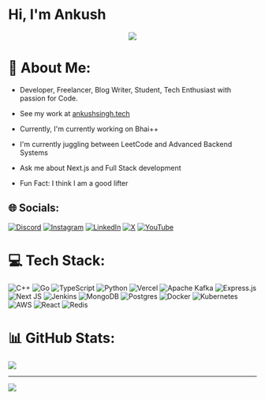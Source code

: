 # Hi, I'm Ankush

<div align="center">
<img src = "https://ankushsingh.tech/imagine-win.jpg">
</div>

# 💫 About Me:

- Developer, Freelancer, Blog Writer, Student, Tech Enthusiast with passion for Code.<br>
- See my work at [ankushsingh.tech](https://ankushsingh.tech)

- Currently, I'm currently working on Bhai++<br>
- I'm currently juggling between LeetCode and Advanced Backend Systems<br>
- Ask me about Next.js and Full Stack development<br>
- Fun Fact: I think I am a good lifter

## 🌐 Socials:

[![Discord](https://img.shields.io/badge/Discord-%237289DA.svg?logo=discord&logoColor=white)](https://discord.gg/https://discord.gg/BzSHwW6H) [![Instagram](https://img.shields.io/badge/Instagram-%23E4405F.svg?logo=Instagram&logoColor=white)](https://instagram.com/whyankush07) [![LinkedIn](https://img.shields.io/badge/LinkedIn-%230077B5.svg?logo=linkedin&logoColor=white)](https://linkedin.com/in/whyankush07) [![X](https://img.shields.io/badge/X-black.svg?logo=X&logoColor=white)](https://x.com/whyankush07) [![YouTube](https://img.shields.io/badge/YouTube-%23FF0000.svg?logo=YouTube&logoColor=white)](https://youtube.com/@Ankush_57s)

# 💻 Tech Stack:

![C++](https://img.shields.io/badge/c++-%2300599C.svg?style=plastic&logo=c%2B%2B&logoColor=white) ![Go](https://img.shields.io/badge/go-%2300ADD8.svg?style=plastic&logo=go&logoColor=white) ![TypeScript](https://img.shields.io/badge/typescript-%23007ACC.svg?style=plastic&logo=typescript&logoColor=white) ![Python](https://img.shields.io/badge/python-3670A0?style=plastic&logo=python&logoColor=ffdd54) ![Vercel](https://img.shields.io/badge/vercel-%23000000.svg?style=plastic&logo=vercel&logoColor=white) ![Apache Kafka](https://img.shields.io/badge/Apache%20Kafka-000?style=plastic&logo=apachekafka) ![Express.js](https://img.shields.io/badge/express.js-%23404d59.svg?style=plastic&logo=express&logoColor=%2361DAFB) ![Next JS](https://img.shields.io/badge/Next-black?style=plastic&logo=next.js&logoColor=white) ![Jenkins](https://img.shields.io/badge/jenkins-%232C5263.svg?style=plastic&logo=jenkins&logoColor=white) ![MongoDB](https://img.shields.io/badge/MongoDB-%234ea94b.svg?style=plastic&logo=mongodb&logoColor=white) ![Postgres](https://img.shields.io/badge/postgres-%23316192.svg?style=plastic&logo=postgresql&logoColor=white) ![Docker](https://img.shields.io/badge/docker-%230db7ed.svg?style=plastic&logo=docker&logoColor=white) ![Kubernetes](https://img.shields.io/badge/kubernetes-%23326ce5.svg?style=plastic&logo=kubernetes&logoColor=white) ![AWS](https://img.shields.io/badge/AWS-%23FF9900.svg?style=plastic&logo=amazon-aws&logoColor=white) ![React](https://img.shields.io/badge/react-%2320232a.svg?style=plastic&logo=react&logoColor=%2361DAFB) ![Redis](https://img.shields.io/badge/redis-%23DD0031.svg?style=plastic&logo=redis&logoColor=white)

# 📊 GitHub Stats:

![](https://github-readme-streak-stats.herokuapp.com/?user=ankush-web-eng&theme=dark&hide_border=false)<br/>

---

[![](https://visitcount.itsvg.in/api?id=ankush-web-eng&icon=0&color=0)](https://visitcount.itsvg.in)
